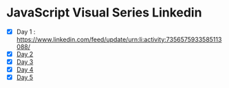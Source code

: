 
# JavaScript Visual Series Linkedin

* [X] Day 1 : https://www.linkedin.com/feed/update/urn:li:activity:7356575933585113088/
* [X] [Day 2 ](https://www.linkedin.com/feed/update/urn:li:activity:7356858743659122688/)
* [X] [Day 3](https://www.linkedin.com/feed/update/urn:li:activity:7357221109089406976/)
* [X] [Day 4](https://www.linkedin.com/feed/update/urn:li:activity:7357587265440673792/)
* [X] [Day 5](https://www.linkedin.com/feed/update/urn:li:activity:7357949652979077120/)
